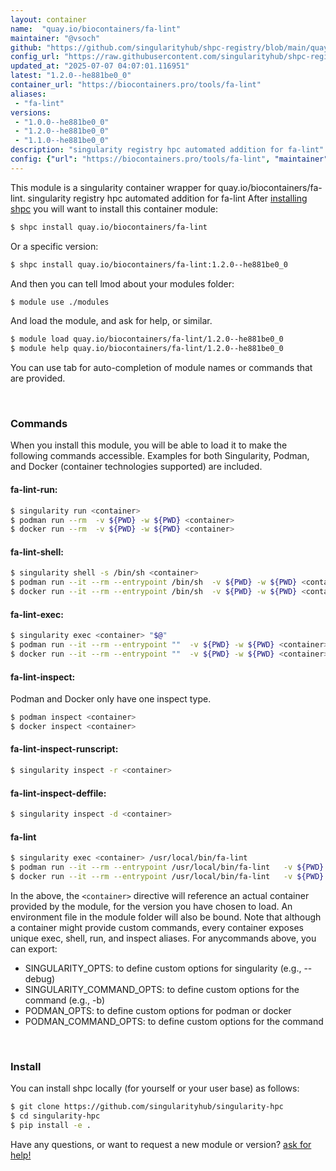 ```yaml
---
layout: container
name:  "quay.io/biocontainers/fa-lint"
maintainer: "@vsoch"
github: "https://github.com/singularityhub/shpc-registry/blob/main/quay.io/biocontainers/fa-lint/container.yaml"
config_url: "https://raw.githubusercontent.com/singularityhub/shpc-registry/main/quay.io/biocontainers/fa-lint/container.yaml"
updated_at: "2025-07-07 04:07:01.116951"
latest: "1.2.0--he881be0_0"
container_url: "https://biocontainers.pro/tools/fa-lint"
aliases:
 - "fa-lint"
versions:
 - "1.0.0--he881be0_0"
 - "1.2.0--he881be0_0"
 - "1.1.0--he881be0_0"
description: "singularity registry hpc automated addition for fa-lint"
config: {"url": "https://biocontainers.pro/tools/fa-lint", "maintainer": "@vsoch", "description": "singularity registry hpc automated addition for fa-lint", "latest": {"1.2.0--he881be0_0": "sha256:385eeb4ba9d9daa8b14b88b2d0e4f239f6bc9b4ef5957a9d6f0156a45670a001"}, "tags": {"1.0.0--he881be0_0": "sha256:a52da083275c9e35810e0cb374e50da8ebb7b8cc30c237d8e1abbe5d9f83a066", "1.2.0--he881be0_0": "sha256:385eeb4ba9d9daa8b14b88b2d0e4f239f6bc9b4ef5957a9d6f0156a45670a001", "1.1.0--he881be0_0": "sha256:9e42890ad53b4f8ab5d399ef41cd278f9f36795a2efcff6de138f240e6e4b417"}, "docker": "quay.io/biocontainers/fa-lint", "aliases": {"fa-lint": "/usr/local/bin/fa-lint"}}
---
```


This module is a singularity container wrapper for quay.io/biocontainers/fa-lint.
singularity registry hpc automated addition for fa-lint
After [installing shpc](#install) you will want to install this container module:


```bash
$ shpc install quay.io/biocontainers/fa-lint
```

Or a specific version:

```bash
$ shpc install quay.io/biocontainers/fa-lint:1.2.0--he881be0_0
```

And then you can tell lmod about your modules folder:

```bash
$ module use ./modules
```

And load the module, and ask for help, or similar.

```bash
$ module load quay.io/biocontainers/fa-lint/1.2.0--he881be0_0
$ module help quay.io/biocontainers/fa-lint/1.2.0--he881be0_0
```

You can use tab for auto-completion of module names or commands that are provided.

<br>

### Commands

When you install this module, you will be able to load it to make the following commands accessible.
Examples for both Singularity, Podman, and Docker (container technologies supported) are included.

#### fa-lint-run:

```bash
$ singularity run <container>
$ podman run --rm  -v ${PWD} -w ${PWD} <container>
$ docker run --rm  -v ${PWD} -w ${PWD} <container>
```

#### fa-lint-shell:

```bash
$ singularity shell -s /bin/sh <container>
$ podman run --it --rm --entrypoint /bin/sh  -v ${PWD} -w ${PWD} <container>
$ docker run --it --rm --entrypoint /bin/sh  -v ${PWD} -w ${PWD} <container>
```

#### fa-lint-exec:

```bash
$ singularity exec <container> "$@"
$ podman run --it --rm --entrypoint ""  -v ${PWD} -w ${PWD} <container> "$@"
$ docker run --it --rm --entrypoint ""  -v ${PWD} -w ${PWD} <container> "$@"
```

#### fa-lint-inspect:

Podman and Docker only have one inspect type.

```bash
$ podman inspect <container>
$ docker inspect <container>
```

#### fa-lint-inspect-runscript:

```bash
$ singularity inspect -r <container>
```

#### fa-lint-inspect-deffile:

```bash
$ singularity inspect -d <container>
```


#### fa-lint

```bash
$ singularity exec <container> /usr/local/bin/fa-lint
$ podman run --it --rm --entrypoint /usr/local/bin/fa-lint   -v ${PWD} -w ${PWD} <container> -c " $@"
$ docker run --it --rm --entrypoint /usr/local/bin/fa-lint   -v ${PWD} -w ${PWD} <container> -c " $@"
```



In the above, the `<container>` directive will reference an actual container provided
by the module, for the version you have chosen to load. An environment file in the
module folder will also be bound. Note that although a container
might provide custom commands, every container exposes unique exec, shell, run, and
inspect aliases. For anycommands above, you can export:

 - SINGULARITY_OPTS: to define custom options for singularity (e.g., --debug)
 - SINGULARITY_COMMAND_OPTS: to define custom options for the command (e.g., -b)
 - PODMAN_OPTS: to define custom options for podman or docker
 - PODMAN_COMMAND_OPTS: to define custom options for the command

<br>

### Install

You can install shpc locally (for yourself or your user base) as follows:

```bash
$ git clone https://github.com/singularityhub/singularity-hpc
$ cd singularity-hpc
$ pip install -e .
```

Have any questions, or want to request a new module or version? [ask for help!](https://github.com/singularityhub/singularity-hpc/issues)
